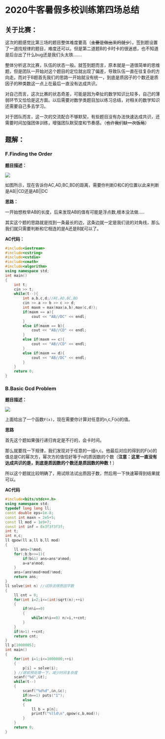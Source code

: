 # 2020牛客暑假多校训练第四场总结

## 关于比赛：

这次的题感觉比第三场的题目整体难度要高（~~主要是做出来的就少~~）。签到题设置了一道找规律的题目，难度还可以。但是第二道题B的卡时卡的很迷惑，也不知道是后台出了什么bug还是我们头太铁.......

整体分析这次比赛，队伍的状态一般。就签到题而言，原本就是一道很简单的思维题，但是团队一开始对这个题目的定位就出现了偏差，导致队伍一直在往复杂的方向走。而对于B题首先我们的思路一开始就没有统一，到底是质因子的个数还是质因子的种类数这一点上在最后一直没有达成共识。

对自己而言，这次比赛的状态奇差，可能是因为牵扯的数学知识比较多，自己的薄弱环节又恰恰是这方面。以后需要对数学类题目加以练习总结，对相关的数学知识还需要自己多去学习。

对于团队而言，这一次的交流配合不够默契，有些题目没有办法快速达成共识，还需要时间加强团体训练，增强团队默契度和节奏感。（~~也许我们缺一次饭局~~）

## 题解：

### F.Finding the Order

**题目描述：**

![](C:\Users\hp\Desktop\329337_1594891605277_AE8E2FF51CF6CE451D3702D26FA94C98.png)

如图所示，现在告诉你AC,AD,BC,BD的距离，需要你判断D和C的位置以此来判断是AB||CD还是AB||DC

**思路：**

一开始想枚举AB的长度，后来发现AB的值有可能是浮点数,根本没法做.....

其实这个题的思路就是找到一条最长的边，这条边就一定是我们说的对角线，那么我们就只需要判断和它相连的是A还是B就可以了。

**AC代码：**

```cpp
#include<iostream>
#include<cstring>
#include<cstdio>
#include<cmath>
#include<algorithm>
using namespace std;
int main()
{
    int t;
    cin >> t;
    while(t--){
        int a,b,c,d;//AC,AD,BC,BD
        cin >> a >> b >> c >> d;
        int maxm = max(max(a,b),max(c,d));
        if(maxm == a){
            cout << "AB//DC" << endl;
        }
        else if(maxm == b){
            cout << "AB//CD" << endl;
        }
        else if(maxm == c){
            cout << "AB//CD" << endl;
        }
        else if(maxm == d){
            cout << "AB//DC" << endl;
        }
    }
    return 0;
}
```

### B.Basic Gcd Problem

**题目描述：**

![](C:\Users\hp\Desktop\20200721222020.png)

上面给出了一个函数``F(x)``，现在需要你计算对任意的n,c,F(x)的值。

 **思路**

首先这个题如果强行递归肯定是不行的，会卡时间。

那么就要找一下规律，我们发现对于任意的一组n,c。他最后对应的得到的F(x)的值总是C的幂次方，幂次方的值恰好等于n的质因数的个数（**注意：这里一直没有达成共识的是，到底是质因数的个数还是质因数的种数！**）

所以这个题就比较明确了，用试除法试出质因子数，然后用一下快速幂得到结果就可以。

**AC代码**

```cpp
#include<bits/stdc++.h>
using namespace std;
typedef long long ll;
const double eps=1e-8;
const int maxn = 2e5+5;
const ll mod = 1e9+7;
const int inf = 0x3f3f3f3f;
int t;
int n,c;
ll qpow(ll a,ll b,ll mod)
{
    ll ans=1%mod;
    for(;b;b>>=1){
        if(b&1) ans=ans*a%mod; 
        a=a*a%mod;
    } 
    ans=(ans%mod+mod)%mod;
    return ans;
}
ll solve(int n) //试除法得质因字数
{
    ll cnt = 0;
    for(int i=2;i<=(int)sqrt(n);++i)
    {
        if(n%i==0)
        {
            while(n%i==0) n/=i,++cnt;
        }
    }
    if(n>1) ++cnt;
    return cnt;
}
ll p[1000005];
int main()
{
    for(int i=1;i<=1000000;++i)
    {
        p[i] = solve(i);
    } //提前预处理一下，减少时间复杂度
    scanf("%d",&t);
    while(t--)
    {
        scanf("%d%d",&n,&c);
        if(n==1) puts("1");
        else
        {
            ll b = p[n];
            printf("%lld\n",qpow(c,b,mod));
        }
    }
    return 0;
}
```
